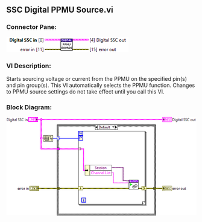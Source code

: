## **SSC Digital PPMU Source.vi**
### Connector Pane:
![alt text](/docs/images/Instrument%20Control/Digital/SSC%20Digital/PPMU/SSC%20Digital%20PPMU%20Source.vic.png "SSC Digital PPMU Source.vi connector pane")

### VI Description:
Starts sourcing voltage or current from the PPMU on the specified pin(s) and pin group(s). This VI automatically selects the PPMU function. Changes to PPMU source settings do not take effect until you call this VI.


### Block Diagram:
![alt text](/docs/images/Instrument%20Control/Digital/SSC%20Digital/PPMU/SSC%20Digital%20PPMU%20Source.vid.png "SSC Digital PPMU Source.vi block diagram")
